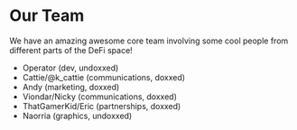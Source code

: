 # Our Team

We have an amazing awesome core team involving some cool people from different parts of the DeFi space!

- Operator (dev, undoxxed)
- Cattie/@k_cattie (communications, doxxed)
- Andy (marketing, doxxed)
- Viondar/Nicky (communications, doxxed)
- ThatGamerKid/Eric (partnerships, doxxed)
- Naorria (graphics, undoxxed)
